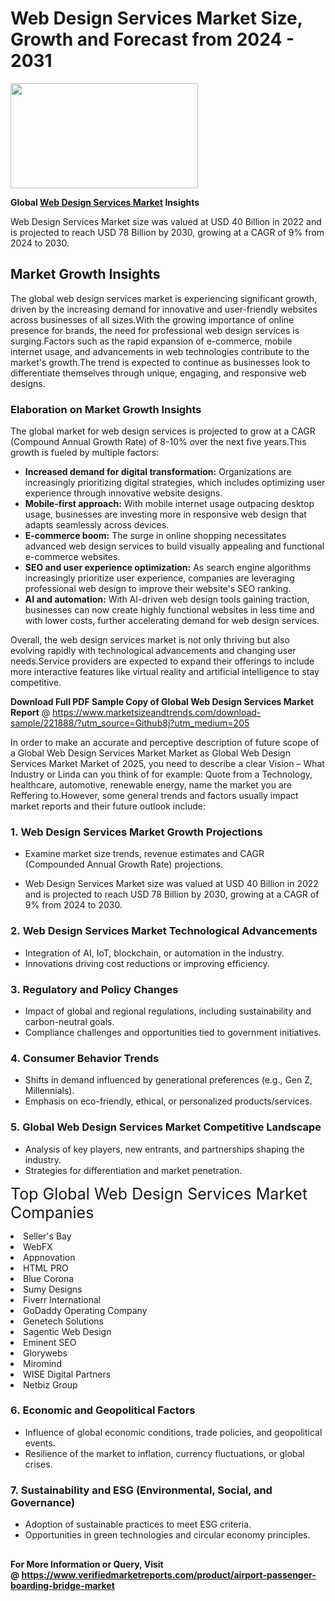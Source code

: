 <H1>Web Design Services Market Size, Growth and Forecast from 2024 - 2031</H1><img class="aligncenter size-medium wp-image-584254" src="https://thirdeyenews.in/wp-content/uploads/2024/09/Global-Market-Research-300x168.jpeg" alt="" width="300" height="168" /><p><strong>Global&nbsp;<a href="https://www.marketsizeandtrends.com/download-sample/221888/?utm_source=Github8j?utm_medium=205">Web Design Services Market</a> Insights</strong></p><p>Web Design Services Market size was valued at USD 40 Billion in 2022 and is projected to reach USD 78 Billion by 2030, growing at a CAGR of 9% from 2024 to 2030.</p><p><!DOCTYPE html> <html lang="en"> <head> <meta charset="UTF-8"> <meta name="viewport" content="width=device-width, initial-scale=1.0"> <title>Market Growth Insights - Web Design Services</title> </head> <body> <h2>Market Growth Insights</h2> <p> The global web design services market is experiencing significant growth, driven by the increasing demand for innovative and user-friendly websites across businesses of all sizes.With the growing importance of online presence for brands, the need for professional web design services is surging.Factors such as the rapid expansion of e-commerce, mobile internet usage, and advancements in web technologies contribute to the market's growth.The trend is expected to continue as businesses look to differentiate themselves through unique, engaging, and responsive web designs.</p> <p>  </p> <h3>Elaboration on Market Growth Insights</h3> <p> The global market for web design services is projected to grow at a CAGR (Compound Annual Growth Rate) of 8-10% over the next five years.This growth is fueled by multiple factors: </p> <ul> <li><strong>Increased demand for digital transformation:</strong> Organizations are increasingly prioritizing digital strategies, which includes optimizing user experience through innovative website designs.</li> <li><strong>Mobile-first approach:</strong> With mobile internet usage outpacing desktop usage, businesses are investing more in responsive web design that adapts seamlessly across devices.</li> <li><strong>E-commerce boom:</strong> The surge in online shopping necessitates advanced web design services to build visually appealing and functional e-commerce websites.</li> <li><strong>SEO and user experience optimization:</strong> As search engine algorithms increasingly prioritize user experience, companies are leveraging professional web design to improve their website's SEO ranking.</li> <li><strong>AI and automation:</strong> With AI-driven web design tools gaining traction, businesses can now create highly functional websites in less time and with lower costs, further accelerating demand for web design services.</li> </ul> <p> Overall, the web design services market is not only thriving but also evolving rapidly with technological advancements and changing user needs.Service providers are expected to expand their offerings to include more interactive features like virtual reality and artificial intelligence to stay competitive.</p> <p> </p><p><span class=""><strong>Download Full PDF Sample Copy of Global Web Design Services Market Report</strong> @ <a href="https://www.marketsizeandtrends.com/download-sample/221888/?utm_source=Github8j?utm_medium=205" target="_blank">https://www.marketsizeandtrends.com/download-sample/221888/?utm_source=Github8j?utm_medium=205</a></span></p><p>In order to make an accurate and perceptive description of future scope of a Global&nbsp;Web Design Services Market Market as Global&nbsp;Web Design Services Market Market of 2025, you need to describe a clear Vision &ndash; What Industry or Linda can you think of for example: Quote from a Technology, healthcare, automotive, renewable energy, name the market you are Reffering to.However, some general trends and factors usually impact market reports and their future outlook include:</p><h3>1.&nbsp;<strong>Web Design Services Market Growth Projections</strong></h3><ul><li>Examine market size trends, revenue estimates and CAGR (Compounded Annual Growth Rate) projections.</li><li><p>Web Design Services Market size was valued at USD 40 Billion in 2022 and is projected to reach USD 78 Billion by 2030, growing at a CAGR of 9% from 2024 to 2030.</p></li></ul><h3>2.&nbsp;<strong>Web Design Services Market Technological Advancements</strong></h3><ul><li>Integration of AI, IoT, blockchain, or automation in the industry.</li><li>Innovations driving cost reductions or improving efficiency.</li></ul><h3>3.&nbsp;<strong>Regulatory and Policy Changes</strong></h3><ul><li>Impact of global and regional regulations, including sustainability and carbon-neutral goals.</li><li>Compliance challenges and opportunities tied to government initiatives.</li></ul><h3>4.&nbsp;<strong>Consumer Behavior Trends</strong></h3><ul><li>Shifts in demand influenced by generational preferences (e.g., Gen Z, Millennials).</li><li>Emphasis on eco-friendly, ethical, or personalized products/services.</li></ul><h3>5.&nbsp;<strong>Global Web Design Services Market Competitive Landscape</strong></h3><ul><li>Analysis of key players, new entrants, and partnerships shaping the industry.</li><li>Strategies for differentiation and market penetration.</li></ul><p data-pm-slice="1 1 []"><span style="color: inherit; font-family: inherit; font-size: 25px;">Top Global Web Design Services Market Companies</span></p><div class="" data-test-id=""><p><li>Seller's Bay</li><li> WebFX</li><li> Appnovation</li><li> HTML PRO</li><li> Blue Corona</li><li> Sumy Designs</li><li> Fiverr International</li><li> GoDaddy Operating Company</li><li> Genetech Solutions</li><li> Sagentic Web Design</li><li> Eminent SEO</li><li> Glorywebs</li><li> Miromind</li><li> WISE Digital Partners</li><li> Netbiz Group</li></p></div><h3>6.&nbsp;<strong>Economic and Geopolitical Factors</strong></h3><ul><li>Influence of global economic conditions, trade policies, and geopolitical events.</li><li>Resilience of the market to inflation, currency fluctuations, or global crises.</li></ul><h3>7.&nbsp;<strong>Sustainability and ESG (Environmental, Social, and Governance)</strong></h3><ul><li>Adoption of sustainable practices to meet ESG criteria.</li><li>Opportunities in green technologies and circular economy principles.</li></ul><h2><strong style="font-size: 14px;">For More Information or Query, Visit @&nbsp;</strong><a style="background-color: #ffffff; font-size: 14px;" href="https://www.marketsizeandtrends.com/report/web-design-services-market/" target="_blank">https://www.verifiedmarketreports.com/product/airport-passenger-boarding-bridge-market</a></h2>